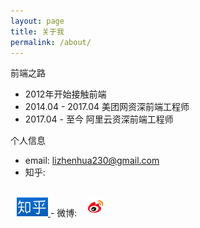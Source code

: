 ```yaml
---
layout: page
title: 关于我
permalink: /about/
---
```


前端之路

- 2012年开始接触前端
- 2014.04 - 2017.04 美团网资深前端工程师
- 2017.04 - 至今    阿里云资深前端工程师

个人信息

- email: <lizhenhua230@gmail.com>
- 知乎: <a href="{{site.zhihu}}" target="_blank" style="margin-left: 10px">
<img src="/img/other/zhihu.png" width="50px" height="30px"/>
</a>
- 微博: <a href="{{site.weibo}}" target="_blank" style="margin-left: 10px">
<img src="/img/other/weibo.jpeg" width="30px" height="30px"/>
</a>
